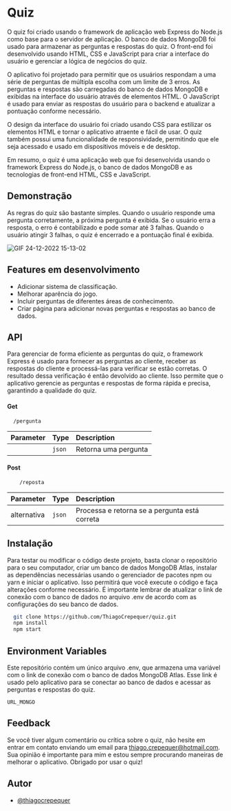 # Quiz
O quiz foi criado usando o framework de aplicação web Express do Node.js como base para o servidor de aplicação. O banco de dados MongoDB foi usado para armazenar as perguntas e respostas do quiz. O front-end foi desenvolvido usando HTML, CSS e JavaScript para criar a interface do usuário e gerenciar a lógica de negócios do quiz.

O aplicativo foi projetado para permitir que os usuários respondam a uma série de perguntas de múltipla escolha com um limite de 3 erros. As perguntas e respostas são carregadas do banco de dados MongoDB e exibidas na interface do usuário através de elementos HTML. O JavaScript é usado para enviar as respostas do usuário para o backend e atualizar a pontuação conforme necessário.

O design da interface do usuário foi criado usando CSS para estilizar os elementos HTML e tornar o aplicativo atraente e fácil de usar. O quiz também possui uma funcionalidade de responsividade, permitindo que ele seja acessado e usado em dispositivos móveis e de desktop.

Em resumo, o quiz é uma aplicação web que foi desenvolvida usando o framework Express do Node.js, o banco de dados MongoDB e as tecnologias de front-end HTML, CSS e JavaScript.

## Demonstração

As regras do quiz são bastante simples. Quando o usuário responde uma pergunta corretamente, a próxima pergunta é exibida. Se o usuário erra a resposta, o erro é contabilizado e pode somar até 3 falhas. Quando o usuário atingir 3 falhas, o quiz é encerrado e a pontuação final é exibida.

![GIF 24-12-2022 15-13-02](https://user-images.githubusercontent.com/45575737/209447212-03f060ec-3dcd-4cdf-9b1c-578b579a50de.gif)
## Features em desenvolvimento
- Adicionar sistema de classificação.
- Melhorar aparência do jogo.
- Incluir perguntas de diferentes áreas de conhecimento.
- Criar página para adicionar novas perguntas e respostas ao banco de dados.
## API

Para gerenciar de forma eficiente as perguntas do quiz, o framework Express é usado para fornecer as perguntas ao cliente, receber as respostas do cliente e processá-las para verificar se estão corretas. O resultado dessa verificação é então devolvido ao cliente. Isso permite que o aplicativo gerencie as perguntas e respostas de forma rápida e precisa, garantindo a qualidade do quiz.
#### Get

```
  /pergunta
```

| Parameter | Type     | Description                |
| :-------- | :------- | :------------------------- |
|  | `json` | Retorna uma pergunta |


#### Post
```
    /reposta
```
| Parameter | Type     | Description                |
| :-------- | :------- | :------------------------- |
| alternativa | `json` | Processa e retorna se a pergunta está correta |

## Instalação

Para testar ou modificar o código deste projeto, basta clonar o repositório para o seu computador, criar um banco de dados MongoDB Atlas, instalar as dependências necessárias usando o gerenciador de pacotes npm ou yarn e iniciar o aplicativo. Isso permitirá que você execute o código e faça alterações conforme necessário. É importante lembrar de atualizar o link de conexão com o banco de dados no arquivo .env de acordo com as configurações do seu banco de dados.
```bash
  git clone https://github.com/ThiagoCrepequer/quiz.git
  npm install
  npm start
```
    
## Environment Variables

Este repositório contém um único arquivo .env, que armazena uma variável com o link de conexão com o banco de dados MongoDB Atlas. Esse link é usado pelo aplicativo para se conectar ao banco de dados e acessar as perguntas e respostas do quiz.

`URL_MONGO`



## Feedback

Se você tiver algum comentário ou crítica sobre o quiz, não hesite em entrar em contato enviando um email para thiago.crepequer@hotmail.com. Sua opinião é importante para mim e estou sempre procurando maneiras de melhorar o aplicativo. Obrigado por usar o quiz!
## Autor

- [@thiagocrepequer](https://www.github.com/thiagocrepequer)

